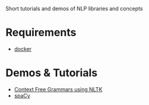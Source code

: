 Short tutorials and demos of NLP libraries and concepts

# Requirements
- [docker](https://docs.docker.com/install/)

# Demos & Tutorials
- [Context Free Grammars using NLTK](./cfg)
- [spaCy](./spacy)
